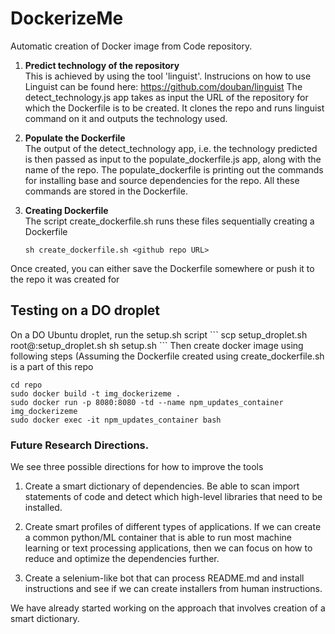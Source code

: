 <h1> DockerizeMe </h1>

Automatic creation of Docker image from Code repository.

1. <b>Predict technology of the repository</b></br>
    This is achieved by using the tool 'linguist'. Instrucions on how to use Linguist can be found here: https://github.com/douban/linguist
    The detect_technology.js     app takes as input the URL of the repository for which the Dockerfile is to be created. It clones the repo and runs          linguist command on it and outputs the technology used.

2. <b>Populate the Dockerfile</b></br>
    The output of the detect_technology app, i.e. the technology predicted is then passed as input to the                        populate_dockerfile.js app, along with the name of the repo. The populate_dockerfile is printing out the          commands for installing base and source dependencies for the repo. All these commands are stored in the Dockerfile.

3. <b>Creating Dockerfile</b></br>
    The script create_dockerfile.sh runs these files sequentially creating a Dockerfile
    ```
    sh create_dockerfile.sh <github repo URL>
    ```
    
Once created, you can either save the Dockerfile somewhere or push it to the repo it was created for
<h2> Testing on a DO droplet </h2>
On a DO Ubuntu droplet, run the setup.sh script
```
scp setup_droplet.sh root@<dropletIP>:setup_droplet.sh
sh setup.sh <github repo URL>
```
Then create docker image using following steps (Assuming the Dockerfile created using create_dockerfile.sh is a part of this repo

```
cd repo
sudo docker build -t img_dockerizeme .
sudo docker run -p 8080:8080 -td --name npm_updates_container img_dockerizeme
sudo docker exec -it npm_updates_container bash
```

### Future Research Directions.
We see three possible directions for how to improve the tools

1. Create a smart dictionary of dependencies. Be able to scan import statements of code and detect which high-level libraries that need to be installed.

2. Create smart profiles of different types of applications. If we can create a common python/ML container that is able to run most machine learning or text processing applications, then we can focus on how to reduce and optimize the dependencies further.

3. Create a selenium-like bot that can process README.md and install instructions and see if we can create installers from human instructions.

We have already started working on the approach that involves creation of a smart dictionary.

 
